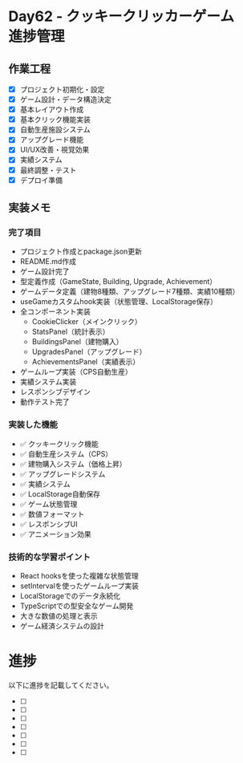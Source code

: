 # Day62 - クッキークリッカーゲーム　進捗管理

## 作業工程

- [x] プロジェクト初期化・設定
- [x] ゲーム設計・データ構造決定  
- [x] 基本レイアウト作成
- [x] 基本クリック機能実装
- [x] 自動生産施設システム
- [x] アップグレード機能
- [x] UI/UX改善・視覚効果
- [x] 実績システム
- [x] 最終調整・テスト
- [x] デプロイ準備

## 実装メモ

### 完了項目
- プロジェクト作成とpackage.json更新
- README.md作成
- ゲーム設計完了
- 型定義作成（GameState, Building, Upgrade, Achievement）
- ゲームデータ定義（建物8種類、アップグレード7種類、実績10種類）
- useGameカスタムhook実装（状態管理、LocalStorage保存）
- 全コンポーネント実装
  - CookieClicker（メインクリック）
  - StatsPanel（統計表示）
  - BuildingsPanel（建物購入）
  - UpgradesPanel（アップグレード）
  - AchievementsPanel（実績表示）
- ゲームループ実装（CPS自動生産）
- 実績システム実装
- レスポンシブデザイン
- 動作テスト完了

### 実装した機能
- ✅ クッキークリック機能
- ✅ 自動生産システム（CPS）
- ✅ 建物購入システム（価格上昇）
- ✅ アップグレードシステム
- ✅ 実績システム
- ✅ LocalStorage自動保存
- ✅ ゲーム状態管理
- ✅ 数値フォーマット
- ✅ レスポンシブUI
- ✅ アニメーション効果

### 技術的な学習ポイント
- React hooksを使った複雑な状態管理
- setIntervalを使ったゲームループ実装
- LocalStorageでのデータ永続化
- TypeScriptでの型安全なゲーム開発
- 大きな数値の処理と表示
- ゲーム経済システムの設計

# 進捗

以下に進捗を記載してください。


- [ ] 
- [ ] 
- [ ] 
- [ ] 
- [ ] 
- [ ] 
- [ ] 
